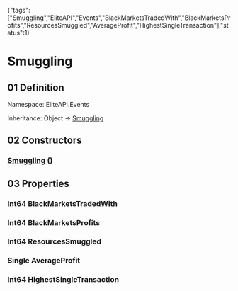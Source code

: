{"tags":["Smuggling","EliteAPI","Events","BlackMarketsTradedWith","BlackMarketsProfits","ResourcesSmuggled","AverageProfit","HighestSingleTransaction"],"status":1}

# Smuggling

## 01 Definition

Namespace: <span class='code'>EliteAPI.Events</span>

Inheritance: <span class='code'>Object</span> → <span class='code'>[Smuggling](../../EliteAPI/Events/Smuggling.html)</span>

## 02 Constructors

### <span class='code'>[Smuggling](../../EliteAPI/Events/Smuggling.html)</span> ()

## 03 Properties

### <span class='code'>Int64</span> BlackMarketsTradedWith

### <span class='code'>Int64</span> BlackMarketsProfits

### <span class='code'>Int64</span> ResourcesSmuggled

### <span class='code'>Single</span> AverageProfit

### <span class='code'>Int64</span> HighestSingleTransaction

